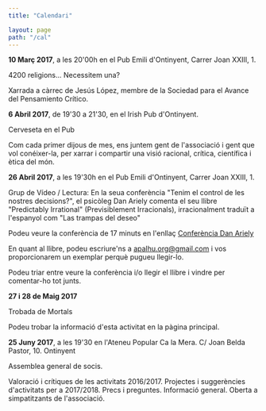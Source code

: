 ```yaml
---
title: "Calendari"

layout: page
path: "/cal"
---
```



**10 Març 2017**, a les 20'00h en el Pub Emili d'Ontinyent, Carrer Joan XXIII, 1.

4200 religions... Necessitem una?

Xarrada a càrrec de Jesús López, membre de la Sociedad para el Avance del Pensamiento Crítico.

**6 Abril 2017**, de 19'30 a 21'30, en el Irish Pub d'Ontinyent.

Cerveseta en el Pub

Com cada primer dijous de mes, ens juntem gent de l'associació i gent que vol conéixer-la, per xarrar i compartir una visió racional, crítica, científica i ètica del món.

**26 Abril 2017**, a les 19'30h en el Pub Emili d'Ontinyent, Carrer Joan XXIII, 1.

Grup de Vídeo / Lectura: En la seua conferència "Tenim el control de les nostres decisions?", el psicòleg Dan Ariely comenta el seu llibre "Predictably Irrational" (Previsiblement Irracionals), irracionalment traduït a l'espanyol com "Las trampas del deseo"

Podeu veure la conferència de 17 minuts en l'enllaç <a href="https://www.ted.com/talks/dan_ariely_asks_are_we_in_control_of_our_own_decisions" target="_blank">Conferència Dan Ariely</a>

En quant al llibre, podeu escriure'ns a apalhu.org@gmail.com i vos proporcionarem un exemplar perquè pugueu llegir-lo.

Podeu triar entre veure la conferència i/o llegir el llibre i vindre per comentar-ho tot junts.

**27 i 28 de Maig 2017**

Trobada de Mortals

Podeu trobar la informació d'esta activitat en la pàgina principal.

**25 Juny 2017**, a les 19'30 en l'Ateneu Popular Ca la Mera. C/ Joan Belda Pastor, 10. Ontinyent

Assemblea general de socis.

Valoració i crítiques de les activitats 2016/2017. Projectes i suggerències d'activitats per a 2017/2018. Precs i preguntes. Informació general. Oberta a simpatitzants de l'associació.

